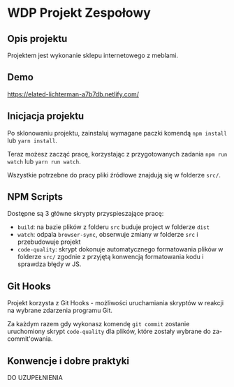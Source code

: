 # WDP Projekt Zespołowy

## Opis projektu

Projektem jest wykonanie sklepu internetowego z meblami.

## Demo

https://elated-lichterman-a7b7db.netlify.com/

## Inicjacja projektu

Po sklonowaniu projektu, zainstaluj wymagane paczki komendą `npm install` lub `yarn install`.

Teraz możesz zacząć pracę, korzystając z przygotowanych zadania `npm run watch` lub `yarn run watch`.

Wszystkie potrzebne do pracy pliki źródłowe znajdują się w folderze `src/`.

## NPM Scripts

Dostępne są 3 główne skrypty przyspieszające pracę:

- `build`: na bazie plików z folderu `src` buduje project w folderze `dist`
- `watch`: odpala `browser-sync`, obserwuje zmiany w folderze `src` i przebudowuje projekt
- `code-quality`: skrypt dokonuje automatycznego formatowania plików w folderze `src/`
  zgodnie z przyjętą konwencją formatowania kodu i sprawdza błędy w JS.

## Git Hooks

Projekt korzysta z Git Hooks - możliwości uruchamiania skryptów w reakcji na wybrane zdarzenia programu Git.

Za każdym razem gdy wykonasz komendę `git commit` zostanie uruchomiony skrypt `code-quality`
dla plików, które zostały wybrane do za-commit'owania.

## Konwencje i dobre praktyki

DO UZUPEŁNIENIA
